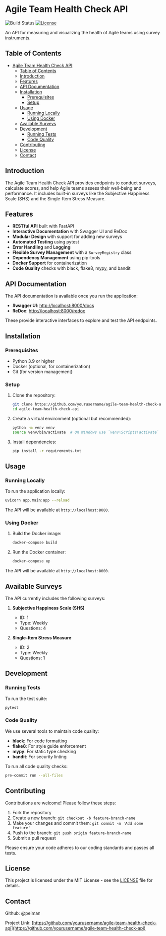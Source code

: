 # Agile Team Health Check API

![Build Status](https://github.com/peiman/agile-team-health-check-api/actions/workflows/ci.yml/badge.svg)
[![License](https://img.shields.io/badge/license-MIT-blue.svg)](LICENSE)

An API for measuring and visualizing the health of Agile teams using survey instruments.

## Table of Contents

- [Agile Team Health Check API](#agile-team-health-check-api)
  - [Table of Contents](#table-of-contents)
  - [Introduction](#introduction)
  - [Features](#features)
  - [API Documentation](#api-documentation)
  - [Installation](#installation)
    - [Prerequisites](#prerequisites)
    - [Setup](#setup)
  - [Usage](#usage)
    - [Running Locally](#running-locally)
    - [Using Docker](#using-docker)
  - [Available Surveys](#available-surveys)
  - [Development](#development)
    - [Running Tests](#running-tests)
    - [Code Quality](#code-quality)
  - [Contributing](#contributing)
  - [License](#license)
  - [Contact](#contact)

## Introduction

The Agile Team Health Check API provides endpoints to conduct surveys, calculate scores, and help Agile teams assess their well-being and performance. It includes built-in surveys like the Subjective Happiness Scale (SHS) and the Single-Item Stress Measure.

## Features

- **RESTful API** built with FastAPI
- **Interactive Documentation** with Swagger UI and ReDoc
- **Modular Design** with support for adding new surveys
- **Automated Testing** using pytest
- **Error Handling** and **Logging**
- **Flexible Survey Management** with a `SurveyRegistry` class
- **Dependency Management** using pip-tools
- **Docker Support** for containerization
- **Code Quality** checks with black, flake8, mypy, and bandit

## API Documentation

The API documentation is available once you run the application:

- **Swagger UI**: [http://localhost:8000/docs](http://localhost:8000/docs)
- **ReDoc**: [http://localhost:8000/redoc](http://localhost:8000/redoc)

These provide interactive interfaces to explore and test the API endpoints.

## Installation

### Prerequisites

- Python 3.9 or higher
- Docker (optional, for containerization)
- Git (for version management)

### Setup

1. Clone the repository:
   ```bash
   git clone https://github.com/yourusername/agile-team-health-check-api.git
   cd agile-team-health-check-api
   ```

2. Create a virtual environment (optional but recommended):
   ```bash
   python -m venv venv
   source venv/bin/activate  # On Windows use `venv\Scripts\activate`
   ```

3. Install dependencies:
   ```bash
   pip install -r requirements.txt
   ```

## Usage

### Running Locally

To run the application locally:

```bash
uvicorn app.main:app --reload
```

The API will be available at `http://localhost:8000`.

### Using Docker

1. Build the Docker image:
   ```bash
   docker-compose build
   ```

2. Run the Docker container:
   ```bash
   docker-compose up
   ```

The API will be available at `http://localhost:8000`.

## Available Surveys

The API currently includes the following surveys:

1. **Subjective Happiness Scale (SHS)**
   - ID: 1
   - Type: Weekly
   - Questions: 4

2. **Single-Item Stress Measure**
   - ID: 2
   - Type: Weekly
   - Questions: 1

## Development

### Running Tests

To run the test suite:

```bash
pytest
```

### Code Quality

We use several tools to maintain code quality:

- **black**: For code formatting
- **flake8**: For style guide enforcement
- **mypy**: For static type checking
- **bandit**: For security linting

To run all code quality checks:

```bash
pre-commit run --all-files
```

## Contributing

Contributions are welcome! Please follow these steps:

1. Fork the repository
2. Create a new branch: `git checkout -b feature-branch-name`
3. Make your changes and commit them: `git commit -m 'Add some feature'`
4. Push to the branch: `git push origin feature-branch-name`
5. Submit a pull request

Please ensure your code adheres to our coding standards and passes all tests.

## License

This project is licensed under the MIT License - see the [LICENSE](LICENSE) file for details.

## Contact

Github: @peiman

Project Link: [https://github.com/yourusername/agile-team-health-check-api](https://github.com/yourusername/agile-team-health-check-api)
